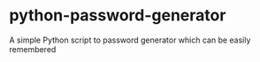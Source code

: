 # python-password-generator
A simple Python script to password generator which can be easily remembered
